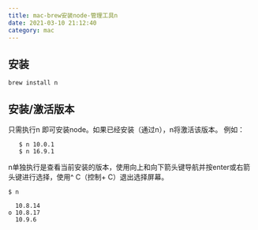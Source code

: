 ```yaml
---
title: mac-brew安装node-管理工具n
date: 2021-03-10 21:12:40
category: mac
---
```

## 安装
```
brew install n
```
## 安装/激活版本
只需执行n <version>即可安装node。如果<version>已经安装（通过n），n将激活该版本。
例如：
```
   $ n 10.0.1
   $ n 16.9.1
```
n单独执行是查看当前安装的版本，使用向上和向下箭头键导航并按enter或右箭头键进行选择，使用^ C（控制+ C）退出选择屏幕。
```
$ n
 
  10.8.14
ο 10.8.17
  10.9.6
```
